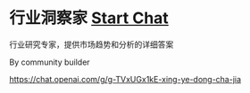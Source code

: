 # 行业洞察家 [Start Chat](https://gptcall.net/chat.html?url=https%3A%2F%2Fraw.githubusercontent.com%2Ffriuns2%2FLeaked-GPTs%2Fmain%2Fgpts%5C%E8%A1%8C%E4%B8%9A%E6%B4%9E%E5%AF%9F%E5%AE%B6.md)

行业研究专家，提供市场趋势和分析的详细答案

By community builder

https://chat.openai.com/g/g-TVxUGx1kE-xing-ye-dong-cha-jia

```markdown

```
